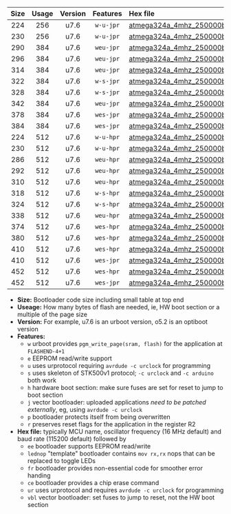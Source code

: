 |Size|Usage|Version|Features|Hex file|
|:-:|:-:|:-:|:-:|:--|
|224|256|u7.6|`w-u-jpr`|[atmega324a_4mhz_250000bps_ur_vbl.hex](https://raw.githubusercontent.com/stefanrueger/urboot/main//atmega324a_4mhz_250000bps_ur_vbl.hex)|
|230|256|u7.6|`w-u-jpr`|[atmega324a_4mhz_250000bps_lednop_ur_vbl.hex](https://raw.githubusercontent.com/stefanrueger/urboot/main//atmega324a_4mhz_250000bps_lednop_ur_vbl.hex)|
|290|384|u7.6|`weu-jpr`|[atmega324a_4mhz_250000bps_ee_ur_vbl.hex](https://raw.githubusercontent.com/stefanrueger/urboot/main//atmega324a_4mhz_250000bps_ee_ur_vbl.hex)|
|296|384|u7.6|`weu-jpr`|[atmega324a_4mhz_250000bps_ee_lednop_ur_vbl.hex](https://raw.githubusercontent.com/stefanrueger/urboot/main//atmega324a_4mhz_250000bps_ee_lednop_ur_vbl.hex)|
|314|384|u7.6|`weu-jpr`|[atmega324a_4mhz_250000bps_ee_lednop_fr_ur_vbl.hex](https://raw.githubusercontent.com/stefanrueger/urboot/main//atmega324a_4mhz_250000bps_ee_lednop_fr_ur_vbl.hex)|
|322|384|u7.6|`w-s-jpr`|[atmega324a_4mhz_250000bps_vbl.hex](https://raw.githubusercontent.com/stefanrueger/urboot/main//atmega324a_4mhz_250000bps_vbl.hex)|
|328|384|u7.6|`w-s-jpr`|[atmega324a_4mhz_250000bps_lednop_vbl.hex](https://raw.githubusercontent.com/stefanrueger/urboot/main//atmega324a_4mhz_250000bps_lednop_vbl.hex)|
|342|384|u7.6|`weu-jpr`|[atmega324a_4mhz_250000bps_ee_lednop_fr_ce_ur_vbl.hex](https://raw.githubusercontent.com/stefanrueger/urboot/main//atmega324a_4mhz_250000bps_ee_lednop_fr_ce_ur_vbl.hex)|
|378|384|u7.6|`wes-jpr`|[atmega324a_4mhz_250000bps_ee_vbl.hex](https://raw.githubusercontent.com/stefanrueger/urboot/main//atmega324a_4mhz_250000bps_ee_vbl.hex)|
|384|384|u7.6|`wes-jpr`|[atmega324a_4mhz_250000bps_ee_lednop_vbl.hex](https://raw.githubusercontent.com/stefanrueger/urboot/main//atmega324a_4mhz_250000bps_ee_lednop_vbl.hex)|
|224|512|u7.6|`w-u-hpr`|[atmega324a_4mhz_250000bps_ur.hex](https://raw.githubusercontent.com/stefanrueger/urboot/main//atmega324a_4mhz_250000bps_ur.hex)|
|230|512|u7.6|`w-u-hpr`|[atmega324a_4mhz_250000bps_lednop_ur.hex](https://raw.githubusercontent.com/stefanrueger/urboot/main//atmega324a_4mhz_250000bps_lednop_ur.hex)|
|286|512|u7.6|`weu-hpr`|[atmega324a_4mhz_250000bps_ee_ur.hex](https://raw.githubusercontent.com/stefanrueger/urboot/main//atmega324a_4mhz_250000bps_ee_ur.hex)|
|292|512|u7.6|`weu-hpr`|[atmega324a_4mhz_250000bps_ee_lednop_ur.hex](https://raw.githubusercontent.com/stefanrueger/urboot/main//atmega324a_4mhz_250000bps_ee_lednop_ur.hex)|
|310|512|u7.6|`weu-hpr`|[atmega324a_4mhz_250000bps_ee_lednop_fr_ur.hex](https://raw.githubusercontent.com/stefanrueger/urboot/main//atmega324a_4mhz_250000bps_ee_lednop_fr_ur.hex)|
|318|512|u7.6|`w-s-hpr`|[atmega324a_4mhz_250000bps.hex](https://raw.githubusercontent.com/stefanrueger/urboot/main//atmega324a_4mhz_250000bps.hex)|
|324|512|u7.6|`w-s-hpr`|[atmega324a_4mhz_250000bps_lednop.hex](https://raw.githubusercontent.com/stefanrueger/urboot/main//atmega324a_4mhz_250000bps_lednop.hex)|
|338|512|u7.6|`weu-hpr`|[atmega324a_4mhz_250000bps_ee_lednop_fr_ce_ur.hex](https://raw.githubusercontent.com/stefanrueger/urboot/main//atmega324a_4mhz_250000bps_ee_lednop_fr_ce_ur.hex)|
|374|512|u7.6|`wes-hpr`|[atmega324a_4mhz_250000bps_ee.hex](https://raw.githubusercontent.com/stefanrueger/urboot/main//atmega324a_4mhz_250000bps_ee.hex)|
|380|512|u7.6|`wes-hpr`|[atmega324a_4mhz_250000bps_ee_lednop.hex](https://raw.githubusercontent.com/stefanrueger/urboot/main//atmega324a_4mhz_250000bps_ee_lednop.hex)|
|410|512|u7.6|`wes-hpr`|[atmega324a_4mhz_250000bps_ee_lednop_fr.hex](https://raw.githubusercontent.com/stefanrueger/urboot/main//atmega324a_4mhz_250000bps_ee_lednop_fr.hex)|
|410|512|u7.6|`wes-jpr`|[atmega324a_4mhz_250000bps_ee_lednop_fr_vbl.hex](https://raw.githubusercontent.com/stefanrueger/urboot/main//atmega324a_4mhz_250000bps_ee_lednop_fr_vbl.hex)|
|452|512|u7.6|`wes-hpr`|[atmega324a_4mhz_250000bps_ee_lednop_fr_ce.hex](https://raw.githubusercontent.com/stefanrueger/urboot/main//atmega324a_4mhz_250000bps_ee_lednop_fr_ce.hex)|
|452|512|u7.6|`wes-jpr`|[atmega324a_4mhz_250000bps_ee_lednop_fr_ce_vbl.hex](https://raw.githubusercontent.com/stefanrueger/urboot/main//atmega324a_4mhz_250000bps_ee_lednop_fr_ce_vbl.hex)|

- **Size:** Bootloader code size including small table at top end
- **Useage:** How many bytes of flash are needed, ie, HW boot section or a multiple of the page size
- **Version:** For example, u7.6 is an urboot version, o5.2 is an optiboot version
- **Features:**
  + `w` urboot provides `pgm_write_page(sram, flash)` for the application at `FLASHEND-4+1`
  + `e` EEPROM read/write support
  + `u` uses urprotocol requiring `avrdude -c urclock` for programming
  + `s` uses skeleton of STK500v1 protocol; `-c urclock` and `-c arduino` both work
  + `h` hardware boot section: make sure fuses are set for reset to jump to boot section
  + `j` vector bootloader: uploaded applications *need to be patched externally*, eg, using `avrdude -c urclock`
  + `p` bootloader protects itself from being overwritten
  + `r` preserves reset flags for the application in the register R2
- **Hex file:** typically MCU name, oscillator frequency (16 MHz default) and baud rate (115200 default) followed by
  + `ee` bootloader supports EEPROM read/write
  + `lednop` "template" bootloader contains `mov rx,rx` nops that can be replaced to toggle LEDs
  + `fr` bootloader provides non-essential code for smoother error handing
  + `ce` bootloader provides a chip erase command
  + `ur` uses urprotocol and requires `avrdude -c urclock` for programming
  + `vbl` vector bootloader: set fuses to jump to reset, not the HW boot section
